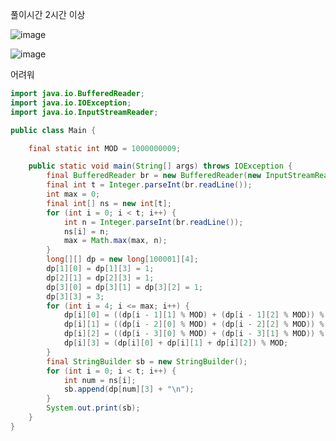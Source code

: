 풀이시간 2시간 이상

![image](https://user-images.githubusercontent.com/82895809/196919745-6832175d-055a-42d2-bd81-dfe7d0e5f608.png)

![image](https://user-images.githubusercontent.com/82895809/196919853-191d4b91-8bd1-4e48-9898-fefc9648b02d.png)

어려워

```java
import java.io.BufferedReader;
import java.io.IOException;
import java.io.InputStreamReader;

public class Main {

	final static int MOD = 1000000009;

	public static void main(String[] args) throws IOException {
		final BufferedReader br = new BufferedReader(new InputStreamReader(System.in));
		final int t = Integer.parseInt(br.readLine());
		int max = 0;
		final int[] ns = new int[t];
		for (int i = 0; i < t; i++) {
			int n = Integer.parseInt(br.readLine());
			ns[i] = n;
			max = Math.max(max, n);
		}
		long[][] dp = new long[100001][4];
		dp[1][0] = dp[1][3] = 1;
		dp[2][1] = dp[2][3] = 1;
		dp[3][0] = dp[3][1] = dp[3][2] = 1;
		dp[3][3] = 3;
		for (int i = 4; i <= max; i++) {
			dp[i][0] = ((dp[i - 1][1] % MOD) + (dp[i - 1][2] % MOD)) % MOD;
			dp[i][1] = ((dp[i - 2][0] % MOD) + (dp[i - 2][2] % MOD)) % MOD;
			dp[i][2] = ((dp[i - 3][0] % MOD) + (dp[i - 3][1] % MOD)) % MOD;
			dp[i][3] = (dp[i][0] + dp[i][1] + dp[i][2]) % MOD;
		}
		final StringBuilder sb = new StringBuilder();
		for (int i = 0; i < t; i++) {
			int num = ns[i];
			sb.append(dp[num][3] + "\n");
		}
		System.out.print(sb);
	}
}

```
